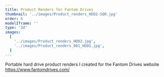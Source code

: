 ```yaml
---
title: Product Renders for Fantom Drives
thumbnail: '../images/Product_renders_HDD2-SQR.jpg'
order: 6
modelIframe: ''
type: '3d'
images:
  [
    '../images/Product_renders_HDD2.jpg',
    '../images/Product_renders_001_HDD1.jpg',
  ]
---
```


Portable hard drive product renders I created
for the Fantom Drives website
https://www.fantomdrives.com/
